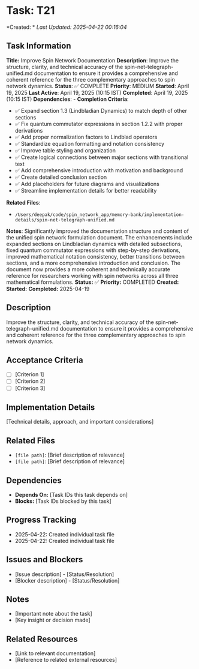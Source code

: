 # Task: T21
*Created: *
*Last Updated: 2025-04-22 00:16:04*

## Task Information
**Title:** Improve Spin Network Documentation
**Description**: Improve the structure, clarity, and technical accuracy of the spin-net-telegraph-unified.md documentation to ensure it provides a comprehensive and coherent reference for the three complementary approaches to spin network dynamics.
**Status**: ✅ COMPLETE
**Priority**: MEDIUM
**Started**: April 19, 2025
**Last Active**: April 19, 2025 (10:15 IST)
**Completed**: April 19, 2025 (10:15 IST)
**Dependencies**: -
**Completion Criteria**:
- ✅ Expand section 1.3 (Lindbladian Dynamics) to match depth of other sections
- ✅ Fix quantum commutator expressions in section 1.2.2 with proper derivations
- ✅ Add proper normalization factors to Lindblad operators
- ✅ Standardize equation formatting and notation consistency
- ✅ Improve table styling and organization
- ✅ Create logical connections between major sections with transitional text
- ✅ Add comprehensive introduction with motivation and background
- ✅ Create detailed conclusion section
- ✅ Add placeholders for future diagrams and visualizations
- ✅ Streamline implementation details for better readability

**Related Files**:
- `/Users/deepak/code/spin_network_app/memory-bank/implementation-details/spin-net-telegraph-unified.md`

**Notes**:
Significantly improved the documentation structure and content of the unified spin network formulation document. The enhancements include expanded sections on Lindbladian dynamics with detailed subsections, fixed quantum commutator expressions with step-by-step derivations, improved mathematical notation consistency, better transitions between sections, and a more comprehensive introduction and conclusion. The document now provides a more coherent and technically accurate reference for researchers working with spin networks across all three mathematical formulations.
**Status:** ✅
**Priority:** COMPLETED
**Created:** 
**Started:** 
**Completed:** 2025-04-19

## Description
Improve the structure, clarity, and technical accuracy of the spin-net-telegraph-unified.md documentation to ensure it provides a comprehensive and coherent reference for the three complementary approaches to spin network dynamics.

## Acceptance Criteria
- [ ] [Criterion 1]
- [ ] [Criterion 2]
- [ ] [Criterion 3]

## Implementation Details
[Technical details, approach, and important considerations]

## Related Files
- `[file path]`: [Brief description of relevance]
- `[file path]`: [Brief description of relevance]

## Dependencies
- **Depends On:** [Task IDs this task depends on]
- **Blocks:** [Task IDs blocked by this task]

## Progress Tracking
- 2025-04-22: Created individual task file
- 2025-04-22: Created individual task file

## Issues and Blockers
- [Issue description] - [Status/Resolution]
- [Blocker description] - [Status/Resolution]

## Notes
- [Important note about the task]
- [Key insight or decision made]

## Related Resources
- [Link to relevant documentation]
- [Reference to related external resources]